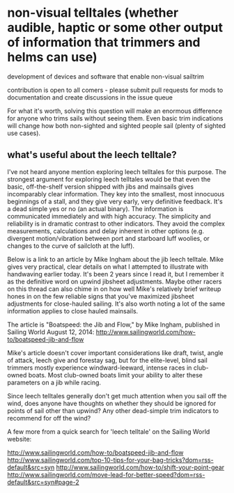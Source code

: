 # non-visual telltales (whether audible, haptic or some other output of information that trimmers and helms can use)
development of devices and software that enable non-visual sailtrim

contribution is open to all comers - please submit pull requests for mods to documentation and create discussions in the issue queue

For what it's worth, solving this question will make an enormous difference for anyone who trims sails without seeing them. Even basic trim indications will change how both non-sighted and sighted people sail (plenty of sighted use cases).

## what's useful about the leech telltale?

I've not heard anyone mention exploring leech telltales for this purpose. The strongest argument for exploring leech telltales would be that even the basic, off-the-shelf version shipped with jibs and mainsails gives incomparably clear information. They key into the smallest, most innocuous beginnings of a stall, and they give very early, very definitive feedback. It's a dead simple yes or no (an actual binary). The information is communicated immediately and with high accuracy. The simplicity and reliability is in dramatic contrast to other indicators. They avoid the complex measurements, calculations and delay inherent in other options (e.g. divergent motion/vibration between port and starboard luff woolies, or changes to the curve of sailcloth at the luff).

Below is a link to an article by Mike Ingham about the jib leech telltale. Mike gives very practical, clear details on what I attempted to illustrate with handwaving earlier today. It's been 2 years since I read it, but I remember it as the definitive word on upwind jibsheet adjustments. Maybe other racers on this thread can also chime in on how well Mike's relatively brief writeup hones in on the few reliable signs that you've maximized jibsheet adjustments for close-hauled sailing. It's also worth noting a lot of the same information applies to close hauled mainsails.

The article is "Boatspeed: the Jib and Flow," by Mike Ingham, published in Sailing World August 12, 2014: http://www.sailingworld.com/how-to/boatspeed-jib-and-flow

Mike's article doesn't cover important considerations like draft, twist, angle of attack, leech give and forestay sag, but for the elite-level, blind sail trimmers mostly experience windward-leeward, intense races in club-owned boats. Most club-owned boats limit your ability to alter these parameters on a jib while racing. 

Since leech telltales generally don't get much attention when you sail off the wind, does anyone have thoughts on whether they should be ignored for points of sail other than upwind? Any other dead-simple trim indicators to recommend for off the wind?

A few more from a quick search for 'leech telltale' on the Sailing World website:

http://www.sailingworld.com/how-to/boatspeed-jib-and-flow
http://www.sailingworld.com/top-10-tips-for-your-bag-tricks?dom=rss-default&src=syn
http://www.sailingworld.com/how-to/shift-your-point-gear
http://www.sailingworld.com/move-lead-for-better-speed?dom=rss-default&src=syn#page-2
